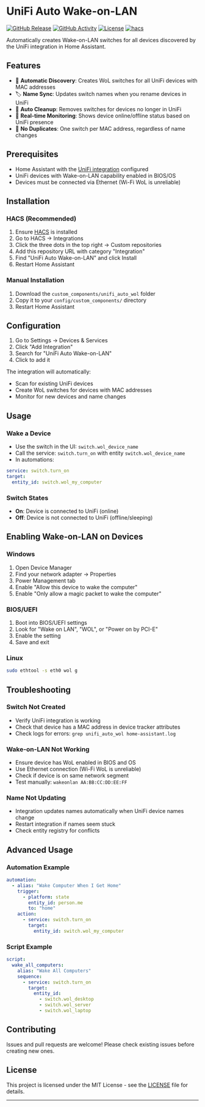 # UniFi Auto Wake-on-LAN

[![GitHub Release][releases-shield]][releases]
[![GitHub Activity][commits-shield]][commits]
[![License][license-shield]][license]
[![hacs][hacsbadge]][hacs]

Automatically creates Wake-on-LAN switches for all devices discovered by the UniFi integration in Home Assistant.

## Features

- 🔄 **Automatic Discovery**: Creates WoL switches for all UniFi devices with MAC addresses
- 🏷️ **Name Sync**: Updates switch names when you rename devices in UniFi
- 🧹 **Auto Cleanup**: Removes switches for devices no longer in UniFi
- 📱 **Real-time Monitoring**: Shows device online/offline status based on UniFi presence
- 🎯 **No Duplicates**: One switch per MAC address, regardless of name changes

## Prerequisites

- Home Assistant with the [UniFi integration](https://www.home-assistant.io/integrations/unifi/) configured
- UniFi devices with Wake-on-LAN capability enabled in BIOS/OS
- Devices must be connected via Ethernet (Wi-Fi WoL is unreliable)

## Installation

### HACS (Recommended)

1. Ensure [HACS](https://hacs.xyz/) is installed
2. Go to HACS → Integrations
3. Click the three dots in the top right → Custom repositories
4. Add this repository URL with category "Integration"
5. Find "UniFi Auto Wake-on-LAN" and click Install
6. Restart Home Assistant

### Manual Installation

1. Download the `custom_components/unifi_auto_wol` folder
2. Copy it to your `config/custom_components/` directory
3. Restart Home Assistant

## Configuration

1. Go to Settings → Devices & Services
2. Click "Add Integration"
3. Search for "UniFi Auto Wake-on-LAN"
4. Click to add it

The integration will automatically:
- Scan for existing UniFi devices
- Create WoL switches for devices with MAC addresses
- Monitor for new devices and name changes

## Usage

### Wake a Device
- Use the switch in the UI: `switch.wol_device_name`
- Call the service: `switch.turn_on` with entity `switch.wol_device_name`
- In automations:
```yaml
service: switch.turn_on
target:
  entity_id: switch.wol_my_computer
```

### Switch States
- **On**: Device is connected to UniFi (online)
- **Off**: Device is not connected to UniFi (offline/sleeping)

## Enabling Wake-on-LAN on Devices

### Windows
1. Open Device Manager
2. Find your network adapter → Properties
3. Power Management tab
4. Enable "Allow this device to wake the computer"
5. Enable "Only allow a magic packet to wake the computer"

### BIOS/UEFI
1. Boot into BIOS/UEFI settings
2. Look for "Wake on LAN", "WOL", or "Power on by PCI-E"
3. Enable the setting
4. Save and exit

### Linux
```bash
sudo ethtool -s eth0 wol g
```

## Troubleshooting

### Switch Not Created
- Verify UniFi integration is working
- Check that device has a MAC address in device tracker attributes
- Check logs for errors: `grep unifi_auto_wol home-assistant.log`

### Wake-on-LAN Not Working
- Ensure device has WoL enabled in BIOS and OS
- Use Ethernet connection (Wi-Fi WoL is unreliable)
- Check if device is on same network segment
- Test manually: `wakeonlan AA:BB:CC:DD:EE:FF`

### Name Not Updating
- Integration updates names automatically when UniFi device names change
- Restart integration if names seem stuck
- Check entity registry for conflicts

## Advanced Usage

### Automation Example
```yaml
automation:
  - alias: "Wake Computer When I Get Home"
    trigger:
      - platform: state
        entity_id: person.me
        to: "home"
    action:
      - service: switch.turn_on
        target:
          entity_id: switch.wol_my_computer
```

### Script Example
```yaml
script:
  wake_all_computers:
    alias: "Wake All Computers"
    sequence:
      - service: switch.turn_on
        target:
          entity_id:
            - switch.wol_desktop
            - switch.wol_server
            - switch.wol_laptop
```

## Contributing

Issues and pull requests are welcome! Please check existing issues before creating new ones.

## License

This project is licensed under the MIT License - see the [LICENSE](LICENSE) file for details.

---

[releases-shield]: https://img.shields.io/github/release/yourusername/unifi-auto-wol.svg?style=for-the-badge
[releases]: https://github.com/yourusername/unifi-auto-wol/releases
[commits-shield]: https://img.shields.io/github/commit-activity/y/yourusername/unifi-auto-wol.svg?style=for-the-badge
[commits]: https://github.com/yourusername/unifi-auto-wol/commits/main
[license-shield]: https://img.shields.io/github/license/yourusername/unifi-auto-wol.svg?style=for-the-badge
[license]: https://github.com/yourusername/unifi-auto-wol/blob/main/LICENSE
[hacs]: https://github.com/hacs/integration
[hacsbadge]: https://img.shields.io/badge/HACS-Custom-orange.svg?style=for-the-badge
